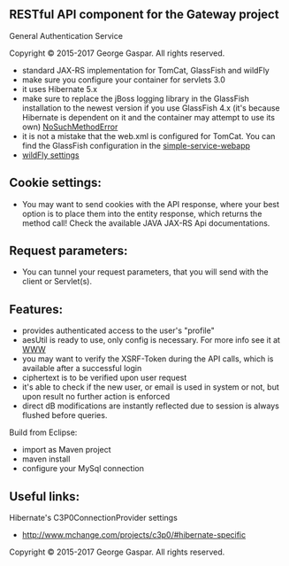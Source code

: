 RESTful API component for the Gateway project
----
General Authentication Service

Copyright © 2015-2017 George Gaspar. All rights reserved.

- standard JAX-RS implementation for TomCat, GlassFish and wildFly 
- make sure you configure your container for servlets 3.0
- it uses Hibernate 5.x
- make sure to replace the jBoss logging library in the GlassFish installation to the newest version if you use GlassFish 4.x (it's because Hibernate is dependent on it and the container may attempt to use its own) [NoSuchMethodError](https://medium.com/@mertcal/using-hibernate-5-on-payara-cc242212a5d6#.n537odinq)
- it is not a mistake that the web.xml is configured for TomCat. You can find the GlassFish configuration in the [simple-service-webapp](https://github.com/igeorge0902/Gateway/tree/master/simple-service-webapp/src/main/webapp/WEB-INF)
- [wildFly settings](https://github.com/igeorge0902/Gateway/tree/master/API/wildFly)

Cookie settings:
----
- You may want to send cookies with the API response, where your best option is to place them into the entity response, which returns the method call! Check the available JAVA JAX-RS Api documentations.

Request parameters:
----
- You can tunnel your request parameters, that you will send with the client or Servlet(s).

Features:
----
- provides authenticated access to the user's "profile"
- aesUtil is ready to use, only config is necessary. For more info see it at [WWW](https://github.com/igeorge0902/Gateway/tree/update/WWW)
- you may want to verify the XSRF-Token during the API calls, which is available after a successful login
- ciphertext is to be verified upon user request
- it's able to check if the new user, or email is used in system or not, but upon result no further action is enforced
- direct dB modifications are instantly reflected due to session is always flushed before queries.

Build from Eclipse:
- import as Maven project
- maven install
- configure your MySql connection

Useful links:
----
Hibernate's C3P0ConnectionProvider settings
- http://www.mchange.com/projects/c3p0/#hibernate-specific

Copyright © 2015-2017 George Gaspar. All rights reserved.
